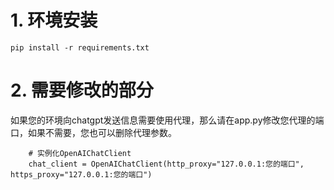 # 1. 环境安装
`
    pip install -r requirements.txt
`
# 2. 需要修改的部分
如果您的环境向chatgpt发送信息需要使用代理，那么请在app.py修改您代理的端口，如果不需要，您也可以删除代理参数。
```
    # 实例化OpenAIChatClient
    chat_client = OpenAIChatClient(http_proxy="127.0.0.1:您的端口", https_proxy="127.0.0.1:您的端口")
```





